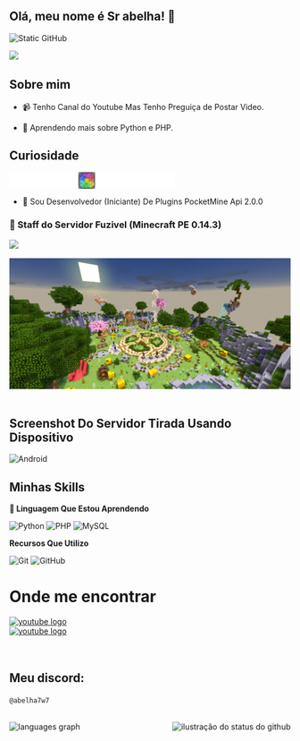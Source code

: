 ## Olá, meu nome é Sr abelha! 🍯

<img src="https://img.shields.io/static/v1?label=Perfil&message=Sr abelha&color=f8efd4&style=for-the-badge&logo=GitHub" alt="Static GitHub">

![](https://komarev.com/ghpvc/?username=gusta7w7&color=006bed)

## Sobre mim

- 📹 Tenho Canal do Youtube Mas Tenho Preguiça de Postar Video.

- 🌱 Aprendendo mais sobre Python e PHP.

## Curiosidade

<img align='center' src="https://raw.githubusercontent.com/pmmp/PocketMine-MP/stable/.github/readme/pocketmine-dark-rgb.gif" alt="languages graph" height="30" />
</div>

- 🧱 Sou Desenvolvedor (Iniciante) De Plugins PocketMine Api 2.0.0


### 🧢 Staff do Servidor Fuzivel (Minecraft PE 0.14.3)

[![](https://dcbadge.vercel.app/api/server/hHUDgKCGXP?style=flat)](https://discord.gg/hHUDgKCGXP)

<img align='right' 
src="https://raw.githubusercontent.com/gusta7w7/gusta7w7/main/Screenshot_20240303_181249_Minecraft%20-%20Pocket%20Edition.png" alt="Fuzivel"/>
</div>  

ㅤㅤㅤㅤㅤㅤㅤㅤㅤㅤㅤ

## Screenshot Do Servidor Tirada Usando Dispositivo

![Android](https://img.shields.io/badge/Android-3DDC84?style=for-the-badge&logo=android&logoColor=white)

## Minhas Skills

**🌱 Linguagem Que Estou Aprendendo**

![Python](https://img.shields.io/badge/Python-3776AB?style=for-the-badge&logo=python&logoColor=white)
![PHP](https://img.shields.io/badge/PHP-777BB4?style=for-the-badge&logo=php&logoColor=white)
![MySQL](https://img.shields.io/badge/-MySQL-333333?style=for-the-badge&logo=mysql&logoColor=white)

  

**Recursos Que Utilizo**

![Git](https://img.shields.io/badge/-Git-333333?tyle=for-the-badge&logo=git&logoColor=white)
![GitHub](https://img.shields.io/badge/-GitHub-333333?tyle=for-the-badge&logo=github&logoColor=white)

Onde me encontrar
===

<div align="left">
  <a href="https://youtube.com/@abelha7w7" target="_blank">
    <img src="https://img.shields.io/static/v1?message=Meu Canal&logo=youtube&label=&color=FF0000&logoColor=white&labelColor=style=flat&logo=youtube" height="22" alt="youtube logo"  />
  </a>
</div>

<div align="left">
  <a href="https://github.com/gusta7w7" target="_blank">
    <img src="https://img.shields.io/badge/-GitHub-333333?style=flat&logo=github" height="22" alt="youtube logo"  />
  </a>
</div>

ㅤㅤㅤㅤㅤㅤㅤㅤㅤㅤ
## Meu discord:

`@abelha7w7`

<br/>

<img align='right' src="https://github-readme-stats.vercel.app/api?username=gusta7w7&show_icons=true&title_color=783c00&text_color=af552e&icon_color=783c00&bg_color=f8efd4&cache_seconds=2300" alt="ilustração do status do github">

 <img src="https://github-readme-stats.vercel.app/api/top-langs?username=gusta7w7&locale=en&hide_title=false&layout=compact&card_width=320&langs_count=5&theme=dracula&hide_border=false" height="150" alt="languages graph"  />
</div>
